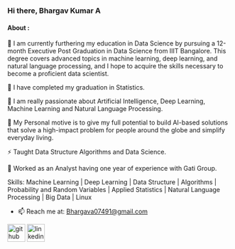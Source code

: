 ### Hi there, Bhargav Kumar A
#### About :

🔭 I am currently furthering my education in Data Science by pursuing a 12-month Executive Post Graduation in Data Science from IIIT Bangalore. This degree covers advanced topics in machine learning, deep learning, and natural language processing, and I hope to acquire the skills necessary to become a proficient data scientist.

🔭 I have completed my graduation in Statistics.

🔭 I am really passionate about Artificial Intelligence, Deep Learning, Machine Learning and Natural Language Processing. 
    
💬 My Personal motive is to give my full potential to build AI-based solutions that solve a high-impact problem for people around the globe and simplify everyday living.

⚡ Taught Data Structure Algorithms and Data Science.

👯 Worked as an Analyst having one year of experience with Gati Group.


Skills: Machine Learning | Deep Learning | Data Structure | Algorithms | Probability and Random Variables | Applied Statistics | Natural Language Processing | Big Data | Linux

- 📫 Reach me at: Bhargava07491@gmail.com 


[<img src='https://cdn.jsdelivr.net/npm/simple-icons@3.0.1/icons/github.svg' alt='github' height='40'>](https://github.com/ABK9999)  [<img src='https://cdn.jsdelivr.net/npm/simple-icons@3.0.1/icons/linkedin.svg' alt='linkedin' height='40'>](https://www.linkedin.com/in/abk9999-bhargav/)
